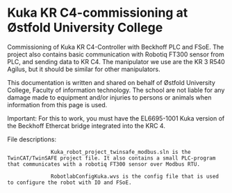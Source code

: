 # Kuka KR C4-commissioning at Østfold University College
Commissioning of Kuka KR C4-Controller with Beckhoff PLC and FSoE. The project also contains basic communication with Robotiq FT300 sensor from PLC, and sending data to KR C4. The manipulator we use are the KR 3 R540 Agilus, but it should be similar for other manipulators. 

This documentation is written and shared on behalf of Østfold University College, Faculty of information technology. The school are not liable for any damage made to equipment and/or injuries to persons or animals when information from this page is used. 

Important: For this to work, you must have the EL6695-1001 Kuka version of the Beckhoff Ethercat bridge integrated into the KRC 4. 


File descriptions:

                  Kuka_robot_project_twinsafe_modbus.sln is the TwinCAT/TwinSAFE project file. It also contains a small PLC-program that communicates with a robotiq FT300 sensor over Modbus RTU. 
                  
                  RobotlabConfigKuka.wvs is the config file that is used to configure the robot with IO and FSoE. 
                  
                  
